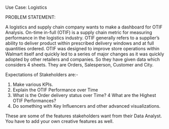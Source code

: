 Use Case: Logistics

PROBLEM STATEMENT:

A logistics and supply chain company wants to make a dashboard for OTIF Analysis. On-time in-full (OTIF) is a supply chain metric for measuring performance in the logistics industry. OTIF generally refers to a supplier’s ability to deliver product within prescribed delivery windows and at full quantities ordered. OTIF was designed to improve store operations within Walmart itself and quickly led to a series of major changes as it was quickly adopted by other retailers and companies. So they have given data which considers 4 sheets. They are Orders, Salesperson, Customer and City. 

Expectations of Stakeholders are:-
1. Make various KPIs.
2. Explain the OTIF Performance over Time
3. What is the Order delivery status over Time?
4 What are the Highest OTIF Performances?
5. Do something with Key Influencers and other advanced visualizations.

These are some of the features stakeholders want from their Data Analyst. You have to add your own creative features as well.
